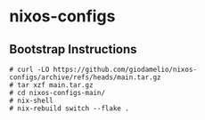 # nixos-configs

## Bootstrap Instructions

    # curl -LO https://github.com/giodamelio/nixos-configs/archive/refs/heads/main.tar.gz
    # tar xzf main.tar.gz
    # cd nixos-configs-main/
    # nix-shell
    # nix-rebuild switch --flake .
